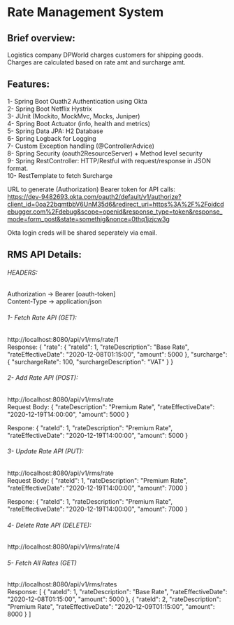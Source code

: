 # Rate Management System

## Brief overview:<br/>
Logistics company DPWorld charges customers for shipping goods. Charges are calculated based on rate amt and surcharge amt.

## Features:
1- Spring Boot Ouath2 Authentication using Okta<br/>
2- Spring Boot Netflix Hystrix<br/> 
3- JUnit (Mockito, MockMvc, Mocks, Juniper) <br/>
4- Spring Boot Actuator (info, health and metrics) <br/>
5- Spring Data JPA: H2 Database <br/>
6- Spring Logback for Logging <br/>
7- Custom Exception handling (@ControllerAdvice) <br/>
8- Spring Security (oauth2ResourceServer) + Method level security <br/>
9- Spring RestController: HTTP/Restful with request/response in JSON format. <br/>
10- RestTemplate to fetch Surcharge <br/>

URL to generate (Authorization) Bearer token for API calls: <br/>
https://dev-9482693.okta.com/oauth2/default/v1/authorize?client_id=0oa22bqmtbbV6UnM35d6&redirect_uri=https%3A%2F%2Foidcdebugger.com%2Fdebug&scope=openid&response_type=token&response_mode=form_post&state=somethig&nonce=0thq1jzjcw3g

Okta login creds will be shared seperately via email.

## RMS API Details:

###### HEADERS:
Authorization -> Bearer [oauth-token]<br/>
Content-Type -> application/json<br/>

###### 1- Fetch Rate API (GET):
http://localhost:8080/api/v1/rms/rate/1 <br/>
Response:
{
    "rate": {
        "rateId": 1,
        "rateDescription": "Base Rate",
        "rateEffectiveDate": "2020-12-08T01:15:00",
        "amount": 5000
    },
    "surcharge": {
        "surchargeRate": 100,
        "surchargeDescription": "VAT"
    }
}

###### 2- Add Rate API (POST):
http://localhost:8080/api/v1/rms/rate <br/>
Request Body:
{
    "rateDescription": "Premium Rate",
    "rateEffectiveDate": "2020-12-19T14:00:00",
    "amount": 5000
}

Respone:
{
    "rateId": 1,
    "rateDescription": "Premium Rate",
    "rateEffectiveDate": "2020-12-19T14:00:00",
    "amount": 5000
}

###### 3- Update Rate API (PUT):
http://localhost:8080/api/v1/rms/rate <br/>
Request Body:
{
    "rateId": 1,
    "rateDescription": "Premium Rate",
    "rateEffectiveDate": "2020-12-19T14:00:00",
    "amount": 7000
}

Respone:
{
    "rateId": 1,
    "rateDescription": "Premium Rate",
    "rateEffectiveDate": "2020-12-19T14:00:00",
    "amount": 7000
}

###### 4- Delete Rate API (DELETE):
http://localhost:8080/api/v1/rms/rate/4

###### 5- Fetch All Rates (GET)
http://localhost:8080/api/v1/rms/rates<br/>
Response:
[
    {
        "rateId": 1,
        "rateDescription": "Base Rate",
        "rateEffectiveDate": "2020-12-08T01:15:00",
        "amount": 5000
    },
    {
        "rateId": 2,
        "rateDescription": "Premium Rate",
        "rateEffectiveDate": "2020-12-09T01:15:00",
        "amount": 8000
    }
]
